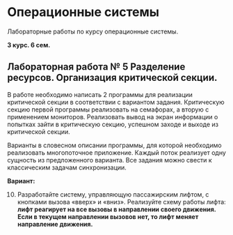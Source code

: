 # Операционные системы
Лабораторные работы по курсу операционные системы.

**3 курс. 6 сем.**

## Лабораторная работа № 5 Разделение ресурсов. Организация критической секции.

В работе необходимо написать 2 программы для реализации критической секции в соответствии с вариантом задания. Критическую секцию первой программы
реализовать на семафорах, а вторую с применением мониторов. Реализовать вывод на экран информации о попытках зайти в критическую секцию, успешном заходе и выходе из критической секции.

Варианты в словесном описании программы, для которой необходимо реализовать многопоточное приложение. Каждый поток реализует одну сущность из предложенного варианта. Все задания можно свести к классическим задачам синхронизации.

**Вариант:**

10. Разработайте систему, управляющую пассажирским лифтом, с кнопками вызова «вверх» и «вниз». Реализуйте схему работы лифта: **лифт реагирует на все
вызовы в направлении своего движения. Если в текущем направлении вызовов нет, то лифт меняет направление движения.**